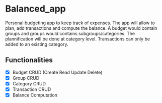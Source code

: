 # Balanced_app
Personal budgeting app to keep track of expenses. The app will allow to plan, add transactions and compute the balance. A budget would contain groups and groups would contains subgroups/categories. The plannification will be done at category level. Transactions can only be added to an existing category.

## Functionalities
- [x] Budget CRUD (Create Read Update Delete)
- [x] Group CRUD
- [x] Category CRUD
- [x] Transaction CRUD
- [x] Balance Computation
